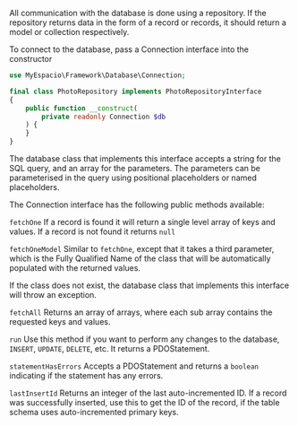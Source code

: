 All communication with the database is done using a repository. If the repository returns data in the form of a record or records, it should return a model or collection respectively.

To connect to the database, pass a Connection interface into the constructor
```php
use MyEspacio\Framework\Database\Connection;

final class PhotoRepository implements PhotoRepositoryInterface
{
    public function __construct(
        private readonly Connection $db
    ) {
    }
}
```
The database class that implements this interface accepts a string for the SQL query, and an array for the parameters. The parameters can be parameterised in the query using positional placeholders or named placeholders.

The Connection interface has the following public methods available:

`fetchOne`
If a record is found it will return a single level array of keys and values.
If a record is not found it returns `null`

`fetchOneModel`
Similar to `fetchOne`, except that it takes a third parameter, which is the Fully Qualified Name of the class that will be automatically populated with the returned values.

If the class does not exist, the database class that implements this interface will throw an exception.

`fetchAll`
Returns an array of arrays, where each sub array contains the requested keys and values.

`run`
Use this method if you want to perform any changes to the database, `INSERT`, `UPDATE`, `DELETE`, etc.
It returns a PDOStatement.

`statementHasErrors`
Accepts a PDOStatement and returns a `boolean` indicating if the statement has any errors.

`lastInsertId`
Returns an integer of the last auto-incremented ID. If a record was successfully inserted, use this to get the ID of the record, if the table schema uses auto-incremented primary keys.

